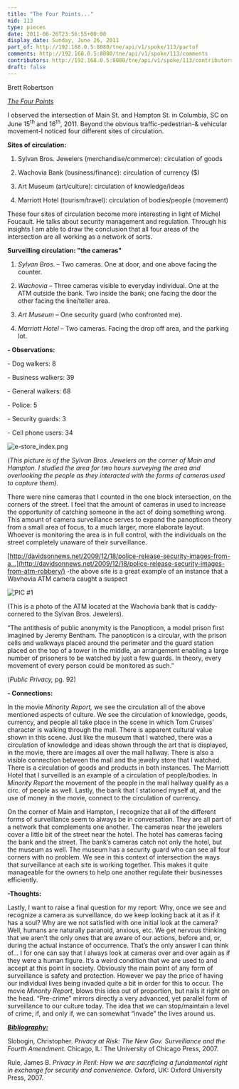 ```yaml
---
title: "The Four Points..."
nid: 113
type: pieces
date: 2011-06-26T23:56:55+00:00
display_date: Sunday, June 26, 2011
part_of: http://192.168.0.5:8080/tne/api/v1/spoke/113/partof
comments: http://192.168.0.5:8080/tne/api/v1/spoke/113/comments
contributors: http://192.168.0.5:8080/tne/api/v1/spoke/113/contributors
draft: false
---
```


 Brett Robertson

<u>*The Four Points*</u>

 I observed the intersection of Main St. and Hampton St. in Columbia, SC on June 15<sup>th</sup> and 16<sup>th</sup>, 2011. Beyond the obvious traffic-pedestrian-&amp; vehicular movement-I noticed four different sites of circulation.

**Sites of circulation:**

 1. Sylvan Bros. Jewelers (merchandise/commerce): circulation of goods

 2. Wachovia Bank (business/finance): circulation of currency ($)

 3. Art Museum (art/culture): circulation of knowledge/ideas

 4. Marriott Hotel (tourism/travel): circulation of bodies/people (movement)

 These four sites of circulation become more interesting in light of Michel Foucault. He talks about security management and regulation. Through his insights I am able to draw the conclusion that all four areas of the intersection are all working as a network of sorts.

**Surveilling circulation: "the cameras"**

 1. *Sylvan Bros*. – Two cameras. One at door, and one above facing the counter.

 2. *Wachovia* – Three cameras visible to everyday individual. One at the ATM outside the bank. Two inside the bank; one facing the door the other facing the line/teller area.

 3. *Art Museum* – One security guard (who confronted me).

 4. *Marriott Hotel* – Two cameras. Facing the drop off area, and the parking lot.

**- Observations:**

\- Dog walkers: 8

\- Business walkers: 39

\- General walkers: 68

\- Police: 5

\- Security guards: 3

\- Cell phone users: 34

![e-store_index.png](http://mediacommons.futureofthebook.org/tne/sites/mediacommons.futureofthebook.org.tne/files/images/e-store_index.thumbnail.png "e-store_index.png")

 (*This picture is of the Sylvan Bros. Jewelers on the corner of Main and Hampton. I studied the area for two hours surveying the area and overlooking the people as they interacted with the forms of cameras used to capture them).*

 There were nine cameras that I counted in the one block intersection, on the corners of the street. I feel that the amount of cameras in used to increase the opportunity of catching someone in the act of doing something wrong. This amount of camera surveillance serves to expand the panopticon theory from a small area of focus, to a much larger, more elaborate layout. Whoever is monitoring the area is in full control, with the individuals on the street completely unaware of their surveillance.

 [http://davidsonnews.net/2009/12/18/police-release-security-images-from-a...](http://davidsonnews.net/2009/12/18/police-release-security-images-from-atm-robbery/) -the above site is a great example of an instance that a Wavhovia ATM camera caught a suspect

![PIC #1](http://mediacommons.futureofthebook.org/tne/sites/mediacommons.futureofthebook.org.tne/files/images/wachovia_downtown.thumbnail.jpg "PIC #1")

 (This is a photo of the ATM located at the Wachovia bank that is caddy-cornered to the Sylvan Bros. Jewelers).

 “The antithesis of public anonymity is the Panopticon, a model prison first imagined by Jeremy Bentham. The panopticon is a circular, with the prison cells and walkways placed around the perimeter and the guard station placed on the top of a tower in the middle, an arrangement enabling a large number of prisoners to be watched by just a few guards. In theory, every movement of every person could be monitored as such.”

 (*Public Privacy,* pg. 92)

**- Connections:**

 In the movie *Minority Report,* we see the circulation all of the above mentioned aspects of culture. We see the circulation of knowledge, goods, currency, and people all take place in the scene in which Tom Cruises’ character is walking through the mall. There is apparent cultural value shown in this scene. Just like the museum that I watched, there was a circulation of knowledge and ideas shown through the art that is displayed, in the movie, there are images all over the mall hallway. There is also a visible connection between the mall and the jewelry store that I watched. There is a circulation of goods and products in both instances. The Marriott Hotel that I surveilled is an example of a circulation of people/bodies. In *Minority Report* the movement of the people in the mall hallway qualify as a circ. of people as well. Lastly, the bank that I stationed myself at, and the use of money in the movie, connect to the circulation of currency.

 On the corner of Main and Hampton, I recognize that all of the different forms of surveillance seem to always be in conversation. They are all part of a network that complements one another. The cameras near the jewelers cover a little bit of the street near the hotel. The hotel has cameras facing the bank and the street. The bank’s cameras catch not only the hotel, but the museum as well. The museum has a security guard who can see all four corners with no problem. We see in this context of intersection the ways that surveillance at each site is working together. This makes it quite manageable for the owners to help one another regulate their businesses efficiently.

**-Thoughts:**

 Lastly, I want to raise a final question for my report: Why, once we see and recognize a camera as surveillance, do we keep looking back at it as if it has a soul? Why are we not satisfied with one initial look at the camera? Well, humans are naturally paranoid, anxious, etc. We get nervous thinking that we aren’t the only ones that are aware of our actions, before and, or, during the actual instance of occurrence. That’s the only answer I can think of... I for one can say that I always look at cameras over and over again as if they were a human figure. It’s a weird condition that we are used to and accept at this point in society. Obviously the main point of any form of surveillance is safety and protection. However we pay the price of having our individual lives being invaded quite a bit in order for this to occur. The movie *Minority Report*, blows this idea out of proportion, but nails it right on the head. “Pre-crime” mirrors directly a very advanced, yet parallel form of surveillance to our culture today. The idea that we can stop/maintain a level of crime, if, and only if, we can somewhat “invade” the lives around us.

<u>***Bibliography:***</u>

 Slobogin, Christopher. *Privacy at Risk: The New Gov. Surveillance and the Fourth Amendment.* Chicago, IL: The University of Chicago Press, 2007.

 Rule, James B. *Privacy in Peril: How we are sacrificing a fundamental right in exchange for security and convenience.* Oxford, UK: Oxford University Press, 2007.
